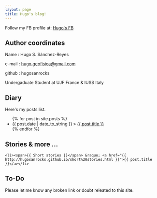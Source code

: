 ```yaml
---
layout: page
title: Hugo's blog!
---
```


Follow my FB profile at: [Hugo's FB](https://www.facebook.com/hugosamuel.sanchezreyes)

## Author coordinates


    
Name : Hugo S. Sánchez-Reyes

e-mail : [hugo.geofisica@gmail.com](http://www.gmail.com)

github : hugosanrocks

Undergaduate Student at UJF France & IUSS Italy



## Diary

Here's my posts list.

<ul class="posts">
  {% for post in site.posts %}
    <li><span>{{ post.date | date_to_string }}</span> &raquo; <a href="{{ BASE_PATH }}{{ post.url }}">{{ post.title }}</a></li>
  {% endfor %}
</ul>

## Stories & more ...

    <li><span>{{ Short stories }}</span> &raquo; <a href="{{ http://hugosanrocks.github.io/short%20stories.html }}">{{ post.title }}</a></li>

## To-Do

Please let me know any broken link or doubt releated to this site.
